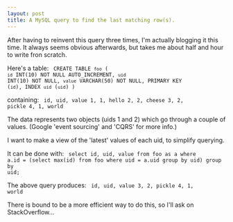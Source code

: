 ```yaml
---
layout: post
title: A MySQL query to find the last matching row(s).
---
```


After having to reinvent this query three times, I'm actually blogging it this time.  It always seems obvious afterwards, but takes me about half and hour to write fron scratch.

Here's a table:
<code>
CREATE TABLE `foo` (
  `id` INT(10) NOT NULL AUTO_INCREMENT,
  `uid` INT(10) NOT NULL,
  `value` VARCHAR(50) NOT NULL,
  PRIMARY KEY (`id`),
  INDEX `uid` (`uid`)
)
</code>

containing:
<code>
id, uid, value
 1,   1, hello
 2,   2, cheese
 3,   2, pickle
 4,   1, world
</code>

The data represents two objects (uids 1 and 2) which go through a couple of values.  (Google 'event sourcing' and 'CQRS' for more info.) 

I want to make a view of the 'latest' values of each uid, to simplify querying.

It can be done with:
<code>
select id, uid, value 
from foo as a
where a.id = (select max(id) from foo where uid = a.uid group by uid)
group by uid;
</code>

The above query produces:
<code>
id, uid, value
 3,   2, pickle
 4,   1, world
</code>

There is bound to be a more efficient way to do this, so I'll ask on StackOverflow...
